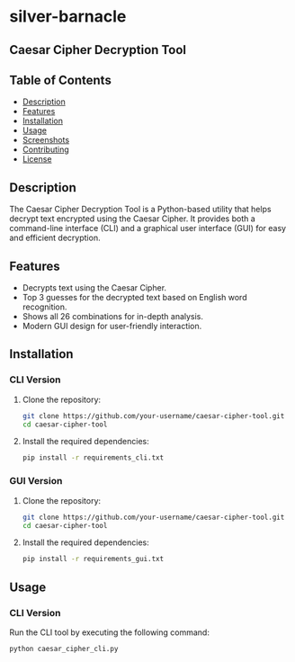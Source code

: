 # silver-barnacle
## Caesar Cipher Decryption Tool

## Table of Contents

- [Description](#description)
- [Features](#features)
- [Installation](#installation)
- [Usage](#usage)
- [Screenshots](#screenshots)
- [Contributing](#contributing)
- [License](#license)

## Description

The Caesar Cipher Decryption Tool is a Python-based utility that helps decrypt text encrypted using the Caesar Cipher. It provides both a command-line interface (CLI) and a graphical user interface (GUI) for easy and efficient decryption.

## Features

- Decrypts text using the Caesar Cipher.
- Top 3 guesses for the decrypted text based on English word recognition.
- Shows all 26 combinations for in-depth analysis.
- Modern GUI design for user-friendly interaction.

## Installation

### CLI Version

1. Clone the repository:

    ```bash
    git clone https://github.com/your-username/caesar-cipher-tool.git
    cd caesar-cipher-tool
    ```

2. Install the required dependencies:

    ```bash
    pip install -r requirements_cli.txt
    ```

### GUI Version

1. Clone the repository:

    ```bash
    git clone https://github.com/your-username/caesar-cipher-tool.git
    cd caesar-cipher-tool
    ```

2. Install the required dependencies:

    ```bash
    pip install -r requirements_gui.txt
    ```

## Usage

### CLI Version

Run the CLI tool by executing the following command:

```bash
python caesar_cipher_cli.py
